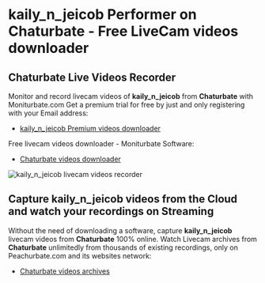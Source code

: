 # kaily_n_jeicob Performer on Chaturbate - Free LiveCam videos downloader

## Chaturbate Live Videos Recorder

Monitor and record livecam videos of **kaily_n_jeicob** from **Chaturbate** with Moniturbate.com
Get a premium trial for free by just and only registering with your Email address:
* [kaily_n_jeicob Premium videos downloader](https://moniturbate.com/request-demo-licence-key.html)

Free livecam videos downloader - Moniturbate Software:
* [Chaturbate videos downloader](https://moniturbate.com/moniturbate-download-software.html)

![kaily_n_jeicob livecam videos recorder](https://peachurnet.com/templates/moniturbate-software.png)


## Capture kaily_n_jeicob videos from the Cloud and watch your recordings on Streaming

Without the need of downloading a software, capture **kaily_n_jeicob** livecam videos from **Chaturbate** 100% online.
Watch Livecam archives from **Chaturbate** unlimitedly from thousands of existing recordings, only on Peachurbate.com and its websites network:
* [Chaturbate videos archives](https://peachurnet.com/)